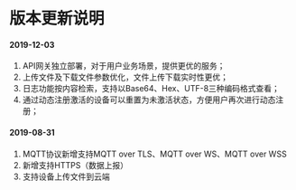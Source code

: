 # 版本更新说明

#### 2019-12-03

1. API网关独立部署，对于用户业务场景，提供更优的服务；
2. 上传文件及下载文件参数优化，文件上传下载实时性更优；
3. 日志功能按内容检索，支持以Base64、Hex、UTF-8三种编码格式查看；
4. 通过动态注册激活的设备可以重置为未激活状态，方便用户再次进行动态注册；


#### 2019-08-31

1. MQTT协议新增支持MQTT over TLS、MQTT over WS、MQTT over WSS 
2. 新增支持HTTPS（数据上报）
3. 支持设备上传文件到云端